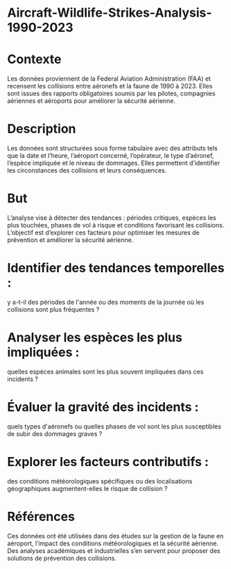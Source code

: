 # Aircraft-Wildlife-Strikes-Analysis-1990-2023
# Contexte
Les données proviennent de la Federal Aviation Administration (FAA) et recensent les collisions entre aéronefs et la faune de 1990 à 2023. Elles sont issues des rapports obligatoires soumis par les pilotes, compagnies aériennes et aéroports pour améliorer la sécurité aérienne.
# Description
Les données sont structurées sous forme tabulaire avec des attributs tels que la date et l’heure, l’aéroport concerné, l’opérateur, le type d’aéronef, l’espèce impliquée et le niveau de dommages. Elles permettent d’identifier les circonstances des collisions et leurs conséquences.
# But
L’analyse vise à détecter des tendances : périodes critiques, espèces les plus touchées, phases de vol à risque et conditions favorisant les collisions. L’objectif est d’explorer ces facteurs pour optimiser les mesures de prévention et améliorer la sécurité aérienne.
# Identifier des tendances temporelles : 
y a-t-il des périodes de l'année ou des moments de la journée où les collisions sont plus fréquentes ?
# Analyser les espèces les plus impliquées : 
quelles espèces animales sont les plus souvent impliquées dans ces incidents ?
# Évaluer la gravité des incidents : 
quels types d'aéronefs ou quelles phases de vol sont les plus susceptibles de subir des dommages graves ?
# Explorer les facteurs contributifs : 
des conditions météorologiques spécifiques ou des localisations géographiques augmentent-elles le risque de collision ?
# Références
Ces données ont été utilisées dans des études sur la gestion de la faune en aéroport, l’impact des conditions météorologiques et la sécurité aérienne. Des analyses académiques et industrielles s’en servent pour proposer des solutions de prévention des collisions.
